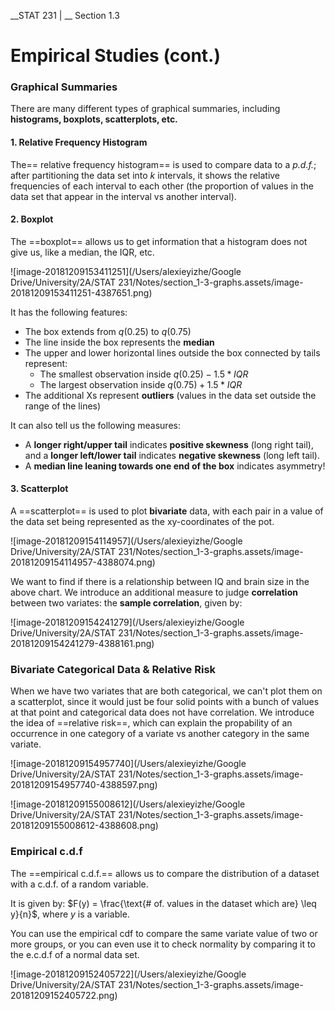 __STAT 231 | __ Section 1.3

# Empirical Studies (cont.)

### Graphical Summaries

There are many different types of graphical summaries, including **histograms, boxplots, scatterplots, etc.**

#### 1. Relative Frequency Histogram

The== relative frequency histogram== is used to compare data to a _p.d.f._; after partitioning the data set into $k$ intervals, it shows the relative frequencies of each interval to each other (the proportion of values in the data set that appear in the interval vs another interval).

#### 2. Boxplot

The ==boxplot== allows us to get information that a histogram does not give us, like a median, the IQR, etc.

![image-20181209153411251](/Users/alexieyizhe/Google Drive/University/2A/STAT 231/Notes/section_1-3-graphs.assets/image-20181209153411251-4387651.png)

It has the following features:

- The box extends from $q(0.25)$ to $q(0.75)$
- The line inside the box represents the **median**
- The upper and lower horizontal lines outside the box connected by tails represent:
  - The smallest observation inside $q(0.25) - 1.5 * IQR$
  - The largest observation inside $q(0.75) + 1.5 * IQR$
- The additional Xs represent **outliers** (values in the data set outside the range of the lines)

It can also tell us the following measures:

- A **longer right/upper tail** indicates **positive skewness** (long right tail), and a **longer left/lower tail** indicates **negative skewness** (long left tail).
- A **median line leaning towards one end of the box** indicates asymmetry!

#### 3. Scatterplot

A ==scatterplot== is used to plot **bivariate** data, with each pair in a value of the data set being represented as the xy-coordinates of the pot.

![image-20181209154114957](/Users/alexieyizhe/Google Drive/University/2A/STAT 231/Notes/section_1-3-graphs.assets/image-20181209154114957-4388074.png)

We want to find if there is a relationship between IQ and brain size in the above chart. We introduce an additional measure to judge **correlation** between two variates: the **sample correlation**, given by:

![image-20181209154241279](/Users/alexieyizhe/Google Drive/University/2A/STAT 231/Notes/section_1-3-graphs.assets/image-20181209154241279-4388161.png)



### Bivariate Categorical Data & Relative Risk

When we have two variates that are both categorical, we can't plot them on a scatterplot, since it would just be four solid points with a bunch of values at that point and categorical data does not have correlation. We introduce the idea of ==relative risk==, which can explain the propability of an occurrence in one category of a variate vs another category in the same variate. 

![image-20181209154957740](/Users/alexieyizhe/Google Drive/University/2A/STAT 231/Notes/section_1-3-graphs.assets/image-20181209154957740-4388597.png)

![image-20181209155008612](/Users/alexieyizhe/Google Drive/University/2A/STAT 231/Notes/section_1-3-graphs.assets/image-20181209155008612-4388608.png)

### Empirical c.d.f

The ==empirical c.d.f.== allows us to compare the distribution of a dataset with a c.d.f. of a random variable.

It is given by: $F(y) = \frac{\text{# of. values in the dataset which are}  \leq  y}{n}$, where $y$ is a variable.

You can use the empirical cdf to compare the same variate value of two or more groups, or you can even use it to check normality by comparing it to the e.c.d.f of a normal data set.

![image-20181209152405722](/Users/alexieyizhe/Google Drive/University/2A/STAT 231/Notes/section_1-3-graphs.assets/image-20181209152405722.png)

